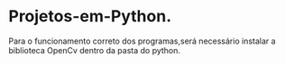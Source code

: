 # Projetos-em-Python.
Para o funcionamento correto dos programas,será necessário instalar a biblioteca OpenCv dentro da pasta do python.
